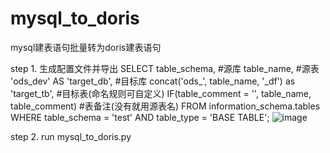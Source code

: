 # mysql_to_doris
mysql建表语句批量转为doris建表语句

step 1.
生成配置文件并导出
SELECT table_schema,                                     #源库
       table_name,                                       #源表
       'ods_dev'                         AS 'target_db', #目标库
       concat('ods_', table_name, '_df') as 'target_tb', #目标表(命名规则可自定义)
       IF(table_comment = '', table_name, table_comment) #表备注(没有就用源表名)
FROM information_schema.tables
WHERE table_schema = 'test'
  AND table_type = 'BASE TABLE';
![image](https://github.com/taohaozhi1129/mysql_to_doris/assets/57392019/e8ac2681-c01e-4188-bc2d-47677d12f487)

step 2.
run mysql_to_doris.py
